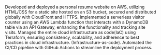Developed and deployed a personal resume website on AWS, utilizing HTML/CSS for a static site hosted on an S3
bucket, secured and distributed globally with CloudFront and HTTPS. Implemented a serverless visitor counter using an AWS Lambda function that interacts with a DynamoDB table
via an API Gateway, enhancing the functionality and tracking site visits. Managed the entire cloud infrastructure as code(IaC) using Terraform, ensuring consistency, scalability, and
adherence to best practices in cloud infrastructure. (Infrastructure-as-code). Automated the CI/CD pipeline with GitHub Actions to streamline the deployment process.
